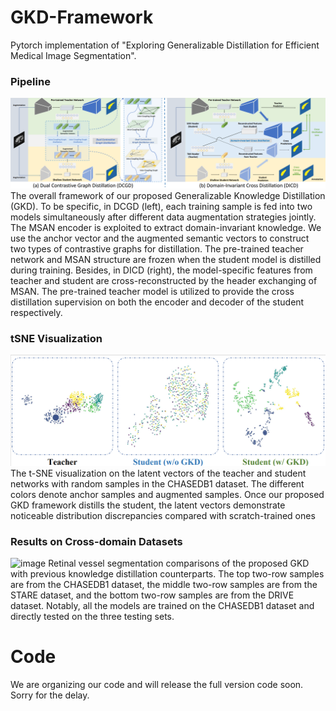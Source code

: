 # GKD-Framework
Pytorch implementation of "Exploring Generalizable Distillation for Efficient Medical Image Segmentation".
### Pipeline
![image](https://github.com/XingqunQi-lab/GKD-Framework/blob/main/image/merged_framework.png)
The overall framework of our proposed Generalizable Knowledge Distillation (GKD). To be specific, in DCGD (left), each training sample is fed into two models simultaneously after different data augmentation strategies jointly. The MSAN encoder is exploited to extract domain-invariant knowledge.
We use the anchor vector and the augmented semantic vectors to construct two types of contrastive graphs for distillation. 
The pre-trained teacher network and MSAN structure are frozen when the student model is distilled during training. Besides, in DICD (right), the model-specific features from teacher and student are cross-reconstructed by the header exchanging of MSAN. The pre-trained teacher model is utilized to provide the cross distillation supervision on both the encoder and decoder of the student respectively.
### tSNE Visualization
![image](https://github.com/XingqunQi-lab/GKD-Framework/blob/main/image/tSNE.png)
The t-SNE visualization on the latent vectors of the teacher and student networks with random samples in the CHASEDB1 dataset. The different colors denote anchor samples and augmented samples. Once our proposed GKD framework distills the student, the latent vectors demonstrate noticeable distribution discrepancies compared with scratch-trained ones
### Results on Cross-domain Datasets
![image](https://github.com/XingqunQi-lab/GKD-Framework/blob/main/image/vessel_results.png)
Retinal vessel segmentation comparisons of the proposed GKD with previous knowledge distillation counterparts. 
The top two-row samples are from the CHASEDB1 dataset, the middle two-row samples are from the STARE dataset, and the bottom two-row samples are from the DRIVE dataset.
Notably, all the models are trained on the CHASEDB1 dataset and directly tested on the three testing sets.
# Code
We are organizing our code and will release the full version code soon. Sorry for the delay.
